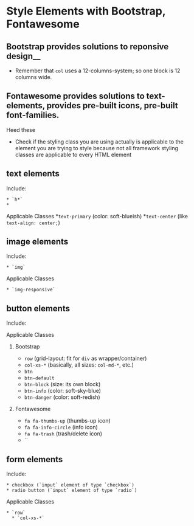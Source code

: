 # Style Elements with Bootstrap, Fontawesome

## Bootstrap provides solutions to reponsive design__

- Remember that `col` uses a 12-columns-system; so one block is 12 columns wide.

## Fontawesome provides solutions to text-elements, provides pre-built icons, pre-built font-families.

Heed these

- Check if the styling class you are using actually is applicable to the element you are trying to style because not all framework styling classes are applicable to every HTML element

## text elements

Include:

    * `h*`
    *

Applicable Classes
    *`text-primary` (color: soft-blueish)
    *`text-center` (like `text-align: center;`)

## image elements

Include:

    * `img`

Applicable Classes

    * `img-responsive`

## button elements

Include:

Applicable Classes

1. Bootstrap
    - `row` (grid-layout: fit for `div` as wrapper/container)
    - `col-xs-*` (basically, all sizes: `col-md-*`, etc.)
    - `btn`
    - `btn-default`
    - `btn-block` (size: its own block)
    - `btn-info` (color: soft-sky-blue)
    - `btn-danger` (color: soft-redish)

2. Fontawesome

    - `fa fa-thumbs-up` (thumbs-up icon)
    - `fa fa-info-circle` (info icon)
    - `fa fa-trash` (trash/delete icon)
    - ``

## form elements

Include:

    * checkbox (`input` element of type `checkbox`)
    * radio button (`input` element of type `radio`)

Applicable Classes

    * `row`
      * `col-xs-*`
